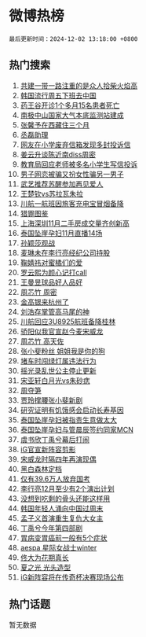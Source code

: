 # 微博热榜

`最后更新时间：2024-12-02 13:18:00 +0800`

## 热门搜索

1. [共建一带一路注重的是众人拾柴火焰高](https://m.weibo.cn/search?containerid=100103type%3D1%26t%3D10%26q%3D%23%E5%85%B1%E5%BB%BA%E4%B8%80%E5%B8%A6%E4%B8%80%E8%B7%AF%E6%B3%A8%E9%87%8D%E7%9A%84%E6%98%AF%E4%BC%97%E4%BA%BA%E6%8B%BE%E6%9F%B4%E7%81%AB%E7%84%B0%E9%AB%98%23&stream_entry_id=51&isnewpage=1&extparam=seat%3D1%26q%3D%2523%25E5%2585%25B1%25E5%25BB%25BA%25E4%25B8%2580%25E5%25B8%25A6%25E4%25B8%2580%25E8%25B7%25AF%25E6%25B3%25A8%25E9%2587%258D%25E7%259A%2584%25E6%2598%25AF%25E4%25BC%2597%25E4%25BA%25BA%25E6%258B%25BE%25E6%259F%25B4%25E7%2581%25AB%25E7%2584%25B0%25E9%25AB%2598%2523%26dgr%3D0%26filter_type%3Drealtimehot%26stream_entry_id%3D51%26pos%3D0%26c_type%3D51%26cate%3D10103%26display_time%3D1733116678%26pre_seqid%3D17331166787950252909292)
1. [韩国流行周五下班去中国](https://m.weibo.cn/search?containerid=100103type%3D1%26t%3D10%26q%3D%23%E9%9F%A9%E5%9B%BD%E6%B5%81%E8%A1%8C%E5%91%A8%E4%BA%94%E4%B8%8B%E7%8F%AD%E5%8E%BB%E4%B8%AD%E5%9B%BD%23&stream_entry_id=31&isnewpage=1&extparam=seat%3D1%26cate%3D5001%26lcate%3D5001%26stream_entry_id%3D31%26pos%3D0%26q%3D%2523%25E9%259F%25A9%25E5%259B%25BD%25E6%25B5%2581%25E8%25A1%258C%25E5%2591%25A8%25E4%25BA%2594%25E4%25B8%258B%25E7%258F%25AD%25E5%258E%25BB%25E4%25B8%25AD%25E5%259B%25BD%2523%26dgr%3D0%26filter_type%3Drealtimehot%26band_rank%3D1%26c_type%3D31%26flag%3D1%26realpos%3D1%26display_time%3D1733116678%26pre_seqid%3D17331166787950252909292)
1. [药王谷开诊1个多月15名患者死亡](https://m.weibo.cn/search?containerid=100103type%3D1%26t%3D10%26q%3D%23%E8%8D%AF%E7%8E%8B%E8%B0%B7%E5%BC%80%E8%AF%8A1%E4%B8%AA%E5%A4%9A%E6%9C%8815%E5%90%8D%E6%82%A3%E8%80%85%E6%AD%BB%E4%BA%A1%23&stream_entry_id=31&isnewpage=1&extparam=seat%3D1%26cate%3D5001%26lcate%3D5001%26stream_entry_id%3D31%26pos%3D1%26q%3D%2523%25E8%258D%25AF%25E7%258E%258B%25E8%25B0%25B7%25E5%25BC%2580%25E8%25AF%258A1%25E4%25B8%25AA%25E5%25A4%259A%25E6%259C%258815%25E5%2590%258D%25E6%2582%25A3%25E8%2580%2585%25E6%25AD%25BB%25E4%25BA%25A1%2523%26dgr%3D0%26filter_type%3Drealtimehot%26band_rank%3D2%26c_type%3D31%26flag%3D2%26realpos%3D2%26display_time%3D1733116678%26pre_seqid%3D17331166787950252909292)
1. [南极中山国家大气本底监测站建成](https://m.weibo.cn/search?containerid=100103type%3D1%26t%3D10%26q%3D%23%E5%8D%97%E6%9E%81%E4%B8%AD%E5%B1%B1%E5%9B%BD%E5%AE%B6%E5%A4%A7%E6%B0%94%E6%9C%AC%E5%BA%95%E7%9B%91%E6%B5%8B%E7%AB%99%E5%BB%BA%E6%88%90%23&stream_entry_id=31&isnewpage=1&extparam=seat%3D1%26cate%3D5001%26lcate%3D5001%26stream_entry_id%3D31%26pos%3D2%26q%3D%2523%25E5%258D%2597%25E6%259E%2581%25E4%25B8%25AD%25E5%25B1%25B1%25E5%259B%25BD%25E5%25AE%25B6%25E5%25A4%25A7%25E6%25B0%2594%25E6%259C%25AC%25E5%25BA%2595%25E7%259B%2591%25E6%25B5%258B%25E7%25AB%2599%25E5%25BB%25BA%25E6%2588%2590%2523%26dgr%3D0%26filter_type%3Drealtimehot%26band_rank%3D3%26c_type%3D31%26flag%3D0%26realpos%3D3%26display_time%3D1733116678%26pre_seqid%3D17331166787950252909292)
1. [张馨予在西藏住三个月](https://m.weibo.cn/search?containerid=100103type%3D1%26t%3D10%26q%3D%E5%BC%A0%E9%A6%A8%E4%BA%88%E5%9C%A8%E8%A5%BF%E8%97%8F%E4%BD%8F%E4%B8%89%E4%B8%AA%E6%9C%88&stream_entry_id=31&isnewpage=1&extparam=seat%3D1%26cate%3D5001%26lcate%3D5001%26stream_entry_id%3D31%26pos%3D3%26q%3D%25E5%25BC%25A0%25E9%25A6%25A8%25E4%25BA%2588%25E5%259C%25A8%25E8%25A5%25BF%25E8%2597%258F%25E4%25BD%258F%25E4%25B8%2589%25E4%25B8%25AA%25E6%259C%2588%26dgr%3D0%26filter_type%3Drealtimehot%26band_rank%3D4%26c_type%3D31%26flag%3D1%26realpos%3D4%26display_time%3D1733116678%26pre_seqid%3D17331166787950252909292)
1. [丞磊助理](https://m.weibo.cn/search?containerid=100103type%3D1%26t%3D10%26q%3D%23%E4%B8%9E%E7%A3%8A%E5%8A%A9%E7%90%86%23&stream_entry_id=31&isnewpage=1&extparam=seat%3D1%26cate%3D5001%26lcate%3D5001%26stream_entry_id%3D31%26pos%3D4%26q%3D%2523%25E4%25B8%259E%25E7%25A3%258A%25E5%258A%25A9%25E7%2590%2586%2523%26dgr%3D0%26filter_type%3Drealtimehot%26band_rank%3D5%26c_type%3D31%26flag%3D1%26realpos%3D5%26display_time%3D1733116678%26pre_seqid%3D17331166787950252909292)
1. [网友在小学废弃信箱发现多封投诉信](https://m.weibo.cn/search?containerid=100103type%3D1%26t%3D10%26q%3D%23%E7%BD%91%E5%8F%8B%E5%9C%A8%E5%B0%8F%E5%AD%A6%E5%BA%9F%E5%BC%83%E4%BF%A1%E7%AE%B1%E5%8F%91%E7%8E%B0%E5%A4%9A%E5%B0%81%E6%8A%95%E8%AF%89%E4%BF%A1%23&stream_entry_id=31&isnewpage=1&extparam=seat%3D1%26cate%3D5001%26lcate%3D5001%26stream_entry_id%3D31%26pos%3D5%26q%3D%2523%25E7%25BD%2591%25E5%258F%258B%25E5%259C%25A8%25E5%25B0%258F%25E5%25AD%25A6%25E5%25BA%259F%25E5%25BC%2583%25E4%25BF%25A1%25E7%25AE%25B1%25E5%258F%2591%25E7%258E%25B0%25E5%25A4%259A%25E5%25B0%2581%25E6%258A%2595%25E8%25AF%2589%25E4%25BF%25A1%2523%26dgr%3D0%26filter_type%3Drealtimehot%26band_rank%3D6%26c_type%3D31%26flag%3D1%26realpos%3D6%26display_time%3D1733116678%26pre_seqid%3D17331166787950252909292)
1. [姜云升谈陈近南diss周密](https://m.weibo.cn/search?containerid=100103type%3D1%26t%3D10%26q%3D%23%E5%A7%9C%E4%BA%91%E5%8D%87%E8%B0%88%E9%99%88%E8%BF%91%E5%8D%97diss%E5%91%A8%E5%AF%86%23&stream_entry_id=31&isnewpage=1&extparam=seat%3D1%26cate%3D5001%26lcate%3D5001%26stream_entry_id%3D31%26pos%3D6%26q%3D%2523%25E5%25A7%259C%25E4%25BA%2591%25E5%258D%2587%25E8%25B0%2588%25E9%2599%2588%25E8%25BF%2591%25E5%258D%2597diss%25E5%2591%25A8%25E5%25AF%2586%2523%26dgr%3D0%26filter_type%3Drealtimehot%26band_rank%3D7%26c_type%3D31%26flag%3D1%26realpos%3D7%26display_time%3D1733116678%26pre_seqid%3D17331166787950252909292)
1. [教育局回应老师被多名小学生写信投诉](https://m.weibo.cn/search?containerid=100103type%3D1%26t%3D10%26q%3D%23%E6%95%99%E8%82%B2%E5%B1%80%E5%9B%9E%E5%BA%94%E8%80%81%E5%B8%88%E8%A2%AB%E5%A4%9A%E5%90%8D%E5%B0%8F%E5%AD%A6%E7%94%9F%E5%86%99%E4%BF%A1%E6%8A%95%E8%AF%89%23&stream_entry_id=31&isnewpage=1&extparam=seat%3D1%26cate%3D5001%26lcate%3D5001%26stream_entry_id%3D31%26pos%3D7%26q%3D%2523%25E6%2595%2599%25E8%2582%25B2%25E5%25B1%2580%25E5%259B%259E%25E5%25BA%2594%25E8%2580%2581%25E5%25B8%2588%25E8%25A2%25AB%25E5%25A4%259A%25E5%2590%258D%25E5%25B0%258F%25E5%25AD%25A6%25E7%2594%259F%25E5%2586%2599%25E4%25BF%25A1%25E6%258A%2595%25E8%25AF%2589%2523%26dgr%3D0%26filter_type%3Drealtimehot%26band_rank%3D8%26c_type%3D31%26flag%3D1%26realpos%3D8%26display_time%3D1733116678%26pre_seqid%3D17331166787950252909292)
1. [男子网恋被骗又扮女性骗另一男子](https://m.weibo.cn/search?containerid=100103type%3D1%26t%3D10%26q%3D%23%E7%94%B7%E5%AD%90%E7%BD%91%E6%81%8B%E8%A2%AB%E9%AA%97%E5%8F%88%E6%89%AE%E5%A5%B3%E6%80%A7%E9%AA%97%E5%8F%A6%E4%B8%80%E7%94%B7%E5%AD%90%23&stream_entry_id=31&isnewpage=1&extparam=seat%3D1%26cate%3D5001%26lcate%3D5001%26stream_entry_id%3D31%26pos%3D8%26q%3D%2523%25E7%2594%25B7%25E5%25AD%2590%25E7%25BD%2591%25E6%2581%258B%25E8%25A2%25AB%25E9%25AA%2597%25E5%258F%2588%25E6%2589%25AE%25E5%25A5%25B3%25E6%2580%25A7%25E9%25AA%2597%25E5%258F%25A6%25E4%25B8%2580%25E7%2594%25B7%25E5%25AD%2590%2523%26dgr%3D0%26filter_type%3Drealtimehot%26band_rank%3D9%26c_type%3D31%26flag%3D1%26realpos%3D9%26display_time%3D1733116678%26pre_seqid%3D17331166787950252909292)
1. [武艺推荐苏醒参加再见爱人](https://m.weibo.cn/search?containerid=100103type%3D1%26t%3D10%26q%3D%23%E6%AD%A6%E8%89%BA%E6%8E%A8%E8%8D%90%E8%8B%8F%E9%86%92%E5%8F%82%E5%8A%A0%E5%86%8D%E8%A7%81%E7%88%B1%E4%BA%BA%23&stream_entry_id=31&isnewpage=1&extparam=seat%3D1%26cate%3D5001%26lcate%3D5001%26stream_entry_id%3D31%26pos%3D9%26q%3D%2523%25E6%25AD%25A6%25E8%2589%25BA%25E6%258E%25A8%25E8%258D%2590%25E8%258B%258F%25E9%2586%2592%25E5%258F%2582%25E5%258A%25A0%25E5%2586%258D%25E8%25A7%2581%25E7%2588%25B1%25E4%25BA%25BA%2523%26dgr%3D0%26filter_type%3Drealtimehot%26band_rank%3D10%26c_type%3D31%26flag%3D1%26realpos%3D10%26display_time%3D1733116678%26pre_seqid%3D17331166787950252909292)
1. [王楚钦vs苏拉瓦朱拉](https://m.weibo.cn/search?containerid=100103type%3D1%26t%3D10%26q%3D%E7%8E%8B%E6%A5%9A%E9%92%A6vs%E8%8B%8F%E6%8B%89%E7%93%A6%E6%9C%B1%E6%8B%89&stream_entry_id=31&isnewpage=1&extparam=seat%3D1%26cate%3D5001%26lcate%3D5001%26stream_entry_id%3D31%26pos%3D10%26q%3D%25E7%258E%258B%25E6%25A5%259A%25E9%2592%25A6vs%25E8%258B%258F%25E6%258B%2589%25E7%2593%25A6%25E6%259C%25B1%25E6%258B%2589%26dgr%3D0%26filter_type%3Drealtimehot%26band_rank%3D11%26c_type%3D31%26flag%3D1%26realpos%3D11%26display_time%3D1733116678%26pre_seqid%3D17331166787950252909292)
1. [川航一航班因旅客充电宝冒烟备降](https://m.weibo.cn/search?containerid=100103type%3D1%26t%3D10%26q%3D%23%E5%B7%9D%E8%88%AA%E4%B8%80%E8%88%AA%E7%8F%AD%E5%9B%A0%E6%97%85%E5%AE%A2%E5%85%85%E7%94%B5%E5%AE%9D%E5%86%92%E7%83%9F%E5%A4%87%E9%99%8D%23&stream_entry_id=31&isnewpage=1&extparam=seat%3D1%26cate%3D5001%26lcate%3D5001%26stream_entry_id%3D31%26pos%3D11%26q%3D%2523%25E5%25B7%259D%25E8%2588%25AA%25E4%25B8%2580%25E8%2588%25AA%25E7%258F%25AD%25E5%259B%25A0%25E6%2597%2585%25E5%25AE%25A2%25E5%2585%2585%25E7%2594%25B5%25E5%25AE%259D%25E5%2586%2592%25E7%2583%259F%25E5%25A4%2587%25E9%2599%258D%2523%26dgr%3D0%26filter_type%3Drealtimehot%26band_rank%3D12%26c_type%3D31%26flag%3D1%26realpos%3D12%26display_time%3D1733116678%26pre_seqid%3D17331166787950252909292)
1. [猎罪图鉴](https://m.weibo.cn/search?containerid=100103type%3D1%26t%3D10%26q%3D%E7%8C%8E%E7%BD%AA%E5%9B%BE%E9%89%B4&stream_entry_id=31&isnewpage=1&extparam=seat%3D1%26cate%3D5001%26lcate%3D5001%26stream_entry_id%3D31%26pos%3D12%26q%3D%25E7%258C%258E%25E7%25BD%25AA%25E5%259B%25BE%25E9%2589%25B4%26dgr%3D0%26filter_type%3Drealtimehot%26band_rank%3D13%26c_type%3D31%26flag%3D1%26realpos%3D13%26display_time%3D1733116678%26pre_seqid%3D17331166787950252909292)
1. [上海深圳11月二手房成交量齐创新高](https://m.weibo.cn/search?containerid=100103type%3D1%26t%3D10%26q%3D%23%E4%B8%8A%E6%B5%B7%E6%B7%B1%E5%9C%B311%E6%9C%88%E4%BA%8C%E6%89%8B%E6%88%BF%E6%88%90%E4%BA%A4%E9%87%8F%E9%BD%90%E5%88%9B%E6%96%B0%E9%AB%98%23&stream_entry_id=31&isnewpage=1&extparam=seat%3D1%26cate%3D5001%26lcate%3D5001%26stream_entry_id%3D31%26pos%3D13%26q%3D%2523%25E4%25B8%258A%25E6%25B5%25B7%25E6%25B7%25B1%25E5%259C%25B311%25E6%259C%2588%25E4%25BA%258C%25E6%2589%258B%25E6%2588%25BF%25E6%2588%2590%25E4%25BA%25A4%25E9%2587%258F%25E9%25BD%2590%25E5%2588%259B%25E6%2596%25B0%25E9%25AB%2598%2523%26dgr%3D0%26filter_type%3Drealtimehot%26band_rank%3D14%26c_type%3D31%26flag%3D1%26realpos%3D14%26display_time%3D1733116678%26pre_seqid%3D17331166787950252909292)
1. [泰国坠崖孕妇11月直播14场](https://m.weibo.cn/search?containerid=100103type%3D1%26t%3D10%26q%3D%23%E6%B3%B0%E5%9B%BD%E5%9D%A0%E5%B4%96%E5%AD%95%E5%A6%8711%E6%9C%88%E7%9B%B4%E6%92%AD14%E5%9C%BA%23&stream_entry_id=31&isnewpage=1&extparam=seat%3D1%26cate%3D5001%26lcate%3D5001%26stream_entry_id%3D31%26pos%3D14%26q%3D%2523%25E6%25B3%25B0%25E5%259B%25BD%25E5%259D%25A0%25E5%25B4%2596%25E5%25AD%2595%25E5%25A6%258711%25E6%259C%2588%25E7%259B%25B4%25E6%2592%25AD14%25E5%259C%25BA%2523%26dgr%3D0%26filter_type%3Drealtimehot%26band_rank%3D15%26c_type%3D31%26flag%3D0%26realpos%3D15%26display_time%3D1733116678%26pre_seqid%3D17331166787950252909292)
1. [孙颖莎观战](https://m.weibo.cn/search?containerid=100103type%3D1%26t%3D10%26q%3D%23%E5%AD%99%E9%A2%96%E8%8E%8E%E8%A7%82%E6%88%98%23&stream_entry_id=31&isnewpage=1&extparam=seat%3D1%26cate%3D5001%26lcate%3D5001%26stream_entry_id%3D31%26pos%3D15%26q%3D%2523%25E5%25AD%2599%25E9%25A2%2596%25E8%258E%258E%25E8%25A7%2582%25E6%2588%2598%2523%26dgr%3D0%26filter_type%3Drealtimehot%26band_rank%3D16%26c_type%3D31%26flag%3D1%26realpos%3D16%26display_time%3D1733116678%26pre_seqid%3D17331166787950252909292)
1. [麦琳未在李行亮经纪公司持股](https://m.weibo.cn/search?containerid=100103type%3D1%26t%3D10%26q%3D%23%E9%BA%A6%E7%90%B3%E6%9C%AA%E5%9C%A8%E6%9D%8E%E8%A1%8C%E4%BA%AE%E7%BB%8F%E7%BA%AA%E5%85%AC%E5%8F%B8%E6%8C%81%E8%82%A1%23&stream_entry_id=31&isnewpage=1&extparam=seat%3D1%26cate%3D5001%26lcate%3D5001%26stream_entry_id%3D31%26pos%3D16%26q%3D%2523%25E9%25BA%25A6%25E7%2590%25B3%25E6%259C%25AA%25E5%259C%25A8%25E6%259D%258E%25E8%25A1%258C%25E4%25BA%25AE%25E7%25BB%258F%25E7%25BA%25AA%25E5%2585%25AC%25E5%258F%25B8%25E6%258C%2581%25E8%2582%25A1%2523%26dgr%3D0%26filter_type%3Drealtimehot%26band_rank%3D17%26c_type%3D31%26flag%3D1%26realpos%3D17%26display_time%3D1733116678%26pre_seqid%3D17331166787950252909292)
1. [鞠婧祎对蜜橘们的爱](https://m.weibo.cn/search?containerid=100103type%3D1%26t%3D10%26q%3D%23%E9%9E%A0%E5%A9%A7%E7%A5%8E%E5%AF%B9%E8%9C%9C%E6%A9%98%E4%BB%AC%E7%9A%84%E7%88%B1%23&stream_entry_id=31&isnewpage=1&extparam=seat%3D1%26cate%3D5001%26lcate%3D5001%26stream_entry_id%3D31%26pos%3D17%26q%3D%2523%25E9%259E%25A0%25E5%25A9%25A7%25E7%25A5%258E%25E5%25AF%25B9%25E8%259C%259C%25E6%25A9%2598%25E4%25BB%25AC%25E7%259A%2584%25E7%2588%25B1%2523%26dgr%3D0%26filter_type%3Drealtimehot%26band_rank%3D18%26c_type%3D31%26flag%3D1%26realpos%3D18%26display_time%3D1733116678%26pre_seqid%3D17331166787950252909292)
1. [罗云熙为颜心记打call](https://m.weibo.cn/search?containerid=100103type%3D1%26t%3D10%26q%3D%23%E7%BD%97%E4%BA%91%E7%86%99%E4%B8%BA%E9%A2%9C%E5%BF%83%E8%AE%B0%E6%89%93call%23&stream_entry_id=31&isnewpage=1&extparam=seat%3D1%26cate%3D5001%26lcate%3D5001%26stream_entry_id%3D31%26pos%3D18%26q%3D%2523%25E7%25BD%2597%25E4%25BA%2591%25E7%2586%2599%25E4%25B8%25BA%25E9%25A2%259C%25E5%25BF%2583%25E8%25AE%25B0%25E6%2589%2593call%2523%26dgr%3D0%26filter_type%3Drealtimehot%26band_rank%3D19%26c_type%3D31%26flag%3D1%26realpos%3D19%26display_time%3D1733116678%26pre_seqid%3D17331166787950252909292)
1. [王曼昱球品好人品好](https://m.weibo.cn/search?containerid=100103type%3D1%26t%3D10%26q%3D%23%E7%8E%8B%E6%9B%BC%E6%98%B1%E7%90%83%E5%93%81%E5%A5%BD%E4%BA%BA%E5%93%81%E5%A5%BD%23&stream_entry_id=31&isnewpage=1&extparam=seat%3D1%26cate%3D5001%26lcate%3D5001%26stream_entry_id%3D31%26pos%3D19%26q%3D%2523%25E7%258E%258B%25E6%259B%25BC%25E6%2598%25B1%25E7%2590%2583%25E5%2593%2581%25E5%25A5%25BD%25E4%25BA%25BA%25E5%2593%2581%25E5%25A5%25BD%2523%26dgr%3D0%26filter_type%3Drealtimehot%26band_rank%3D20%26c_type%3D31%26flag%3D1%26realpos%3D20%26display_time%3D1733116678%26pre_seqid%3D17331166787950252909292)
1. [周芯竹 周密](https://m.weibo.cn/search?containerid=100103type%3D1%26t%3D10%26q%3D%E5%91%A8%E8%8A%AF%E7%AB%B9+%E5%91%A8%E5%AF%86&stream_entry_id=31&isnewpage=1&extparam=seat%3D1%26cate%3D5001%26lcate%3D5001%26stream_entry_id%3D31%26pos%3D20%26q%3D%25E5%2591%25A8%25E8%258A%25AF%25E7%25AB%25B9%2520%25E5%2591%25A8%25E5%25AF%2586%26dgr%3D0%26filter_type%3Drealtimehot%26band_rank%3D21%26c_type%3D31%26flag%3D2%26realpos%3D21%26display_time%3D1733116678%26pre_seqid%3D17331166787950252909292)
1. [金高银来杭州了](https://m.weibo.cn/search?containerid=100103type%3D1%26t%3D10%26q%3D%23%E9%87%91%E9%AB%98%E9%93%B6%E6%9D%A5%E6%9D%AD%E5%B7%9E%E4%BA%86%23&stream_entry_id=31&isnewpage=1&extparam=seat%3D1%26cate%3D5001%26lcate%3D5001%26stream_entry_id%3D31%26pos%3D21%26q%3D%2523%25E9%2587%2591%25E9%25AB%2598%25E9%2593%25B6%25E6%259D%25A5%25E6%259D%25AD%25E5%25B7%259E%25E4%25BA%2586%2523%26dgr%3D0%26filter_type%3Drealtimehot%26band_rank%3D22%26c_type%3D31%26flag%3D1%26realpos%3D22%26display_time%3D1733116678%26pre_seqid%3D17331166787950252909292)
1. [刘浩存掌管高马尾的神](https://m.weibo.cn/search?containerid=100103type%3D1%26t%3D10%26q%3D%E5%88%98%E6%B5%A9%E5%AD%98%E6%8E%8C%E7%AE%A1%E9%AB%98%E9%A9%AC%E5%B0%BE%E7%9A%84%E7%A5%9E&stream_entry_id=31&isnewpage=1&extparam=seat%3D1%26cate%3D5001%26lcate%3D5001%26stream_entry_id%3D31%26pos%3D22%26q%3D%25E5%2588%2598%25E6%25B5%25A9%25E5%25AD%2598%25E6%258E%258C%25E7%25AE%25A1%25E9%25AB%2598%25E9%25A9%25AC%25E5%25B0%25BE%25E7%259A%2584%25E7%25A5%259E%26dgr%3D0%26filter_type%3Drealtimehot%26band_rank%3D23%26c_type%3D31%26flag%3D0%26realpos%3D23%26display_time%3D1733116678%26pre_seqid%3D17331166787950252909292)
1. [川航回应3U8925航班备降桂林](https://m.weibo.cn/search?containerid=100103type%3D1%26t%3D10%26q%3D%23%E5%B7%9D%E8%88%AA%E5%9B%9E%E5%BA%943U8925%E8%88%AA%E7%8F%AD%E5%A4%87%E9%99%8D%E6%A1%82%E6%9E%97%23&stream_entry_id=31&isnewpage=1&extparam=seat%3D1%26cate%3D5001%26lcate%3D5001%26stream_entry_id%3D31%26pos%3D23%26q%3D%2523%25E5%25B7%259D%25E8%2588%25AA%25E5%259B%259E%25E5%25BA%25943U8925%25E8%2588%25AA%25E7%258F%25AD%25E5%25A4%2587%25E9%2599%258D%25E6%25A1%2582%25E6%259E%2597%2523%26dgr%3D0%26filter_type%3Drealtimehot%26band_rank%3D24%26c_type%3D31%26flag%3D0%26realpos%3D24%26display_time%3D1733116678%26pre_seqid%3D17331166787950252909292)
1. [骄阳似我官宣赵今麦宋威龙](https://m.weibo.cn/search?containerid=100103type%3D1%26t%3D10%26q%3D%23%E9%AA%84%E9%98%B3%E4%BC%BC%E6%88%91%E5%AE%98%E5%AE%A3%E8%B5%B5%E4%BB%8A%E9%BA%A6%E5%AE%8B%E5%A8%81%E9%BE%99%23&stream_entry_id=31&isnewpage=1&extparam=seat%3D1%26cate%3D5001%26lcate%3D5001%26stream_entry_id%3D31%26pos%3D24%26q%3D%2523%25E9%25AA%2584%25E9%2598%25B3%25E4%25BC%25BC%25E6%2588%2591%25E5%25AE%2598%25E5%25AE%25A3%25E8%25B5%25B5%25E4%25BB%258A%25E9%25BA%25A6%25E5%25AE%258B%25E5%25A8%2581%25E9%25BE%2599%2523%26dgr%3D0%26filter_type%3Drealtimehot%26band_rank%3D25%26c_type%3D31%26flag%3D0%26realpos%3D25%26display_time%3D1733116678%26pre_seqid%3D17331166787950252909292)
1. [周芯竹 高天佐](https://m.weibo.cn/search?containerid=100103type%3D1%26t%3D10%26q%3D%E5%91%A8%E8%8A%AF%E7%AB%B9+%E9%AB%98%E5%A4%A9%E4%BD%90&stream_entry_id=31&isnewpage=1&extparam=seat%3D1%26cate%3D5001%26lcate%3D5001%26stream_entry_id%3D31%26pos%3D25%26q%3D%25E5%2591%25A8%25E8%258A%25AF%25E7%25AB%25B9%2520%25E9%25AB%2598%25E5%25A4%25A9%25E4%25BD%2590%26dgr%3D0%26filter_type%3Drealtimehot%26band_rank%3D26%26c_type%3D31%26flag%3D0%26realpos%3D26%26display_time%3D1733116678%26pre_seqid%3D17331166787950252909292)
1. [张小斐粉丝 姐姐我是你的狗](https://m.weibo.cn/search?containerid=100103type%3D1%26t%3D10%26q%3D%E5%BC%A0%E5%B0%8F%E6%96%90%E7%B2%89%E4%B8%9D+%E5%A7%90%E5%A7%90%E6%88%91%E6%98%AF%E4%BD%A0%E7%9A%84%E7%8B%97&stream_entry_id=31&isnewpage=1&extparam=seat%3D1%26cate%3D5001%26lcate%3D5001%26stream_entry_id%3D31%26pos%3D26%26q%3D%25E5%25BC%25A0%25E5%25B0%258F%25E6%2596%2590%25E7%25B2%2589%25E4%25B8%259D%2520%25E5%25A7%2590%25E5%25A7%2590%25E6%2588%2591%25E6%2598%25AF%25E4%25BD%25A0%25E7%259A%2584%25E7%258B%2597%26dgr%3D0%26filter_type%3Drealtimehot%26band_rank%3D27%26c_type%3D31%26flag%3D1%26realpos%3D27%26display_time%3D1733116678%26pre_seqid%3D17331166787950252909292)
1. [堵车时闯绿灯属违法行为](https://m.weibo.cn/search?containerid=100103type%3D1%26t%3D10%26q%3D%23%E5%A0%B5%E8%BD%A6%E6%97%B6%E9%97%AF%E7%BB%BF%E7%81%AF%E5%B1%9E%E8%BF%9D%E6%B3%95%E8%A1%8C%E4%B8%BA%23&stream_entry_id=31&isnewpage=1&extparam=seat%3D1%26cate%3D5001%26lcate%3D5001%26stream_entry_id%3D31%26pos%3D27%26q%3D%2523%25E5%25A0%25B5%25E8%25BD%25A6%25E6%2597%25B6%25E9%2597%25AF%25E7%25BB%25BF%25E7%2581%25AF%25E5%25B1%259E%25E8%25BF%259D%25E6%25B3%2595%25E8%25A1%258C%25E4%25B8%25BA%2523%26dgr%3D0%26filter_type%3Drealtimehot%26band_rank%3D28%26c_type%3D31%26flag%3D0%26realpos%3D28%26display_time%3D1733116678%26pre_seqid%3D17331166787950252909292)
1. [摇光录乱世公主停止更新](https://m.weibo.cn/search?containerid=100103type%3D1%26t%3D10%26q%3D%23%E6%91%87%E5%85%89%E5%BD%95%E4%B9%B1%E4%B8%96%E5%85%AC%E4%B8%BB%E5%81%9C%E6%AD%A2%E6%9B%B4%E6%96%B0%23&stream_entry_id=31&isnewpage=1&extparam=seat%3D1%26cate%3D5001%26lcate%3D5001%26stream_entry_id%3D31%26pos%3D28%26q%3D%2523%25E6%2591%2587%25E5%2585%2589%25E5%25BD%2595%25E4%25B9%25B1%25E4%25B8%2596%25E5%2585%25AC%25E4%25B8%25BB%25E5%2581%259C%25E6%25AD%25A2%25E6%259B%25B4%25E6%2596%25B0%2523%26dgr%3D0%26filter_type%3Drealtimehot%26band_rank%3D29%26c_type%3D31%26flag%3D1%26realpos%3D29%26display_time%3D1733116678%26pre_seqid%3D17331166787950252909292)
1. [宋亚轩白月光vs朱砂痣](https://m.weibo.cn/search?containerid=100103type%3D1%26t%3D10%26q%3D%23%E5%AE%8B%E4%BA%9A%E8%BD%A9%E7%99%BD%E6%9C%88%E5%85%89vs%E6%9C%B1%E7%A0%82%E7%97%A3%23&stream_entry_id=31&isnewpage=1&extparam=seat%3D1%26cate%3D5001%26lcate%3D5001%26stream_entry_id%3D31%26pos%3D29%26q%3D%2523%25E5%25AE%258B%25E4%25BA%259A%25E8%25BD%25A9%25E7%2599%25BD%25E6%259C%2588%25E5%2585%2589vs%25E6%259C%25B1%25E7%25A0%2582%25E7%2597%25A3%2523%26dgr%3D0%26filter_type%3Drealtimehot%26band_rank%3D30%26c_type%3D31%26flag%3D1%26realpos%3D30%26display_time%3D1733116678%26pre_seqid%3D17331166787950252909292)
1. [周夺笋](https://m.weibo.cn/search?containerid=100103type%3D1%26t%3D10%26q%3D%E5%91%A8%E5%A4%BA%E7%AC%8B&stream_entry_id=31&isnewpage=1&extparam=seat%3D1%26cate%3D5001%26lcate%3D5001%26stream_entry_id%3D31%26pos%3D30%26q%3D%25E5%2591%25A8%25E5%25A4%25BA%25E7%25AC%258B%26dgr%3D0%26filter_type%3Drealtimehot%26band_rank%3D31%26c_type%3D31%26flag%3D1%26realpos%3D31%26display_time%3D1733116678%26pre_seqid%3D17331166787950252909292)
1. [贾玲撑腰张小斐新剧](https://m.weibo.cn/search?containerid=100103type%3D1%26t%3D10%26q%3D%E8%B4%BE%E7%8E%B2%E6%92%91%E8%85%B0%E5%BC%A0%E5%B0%8F%E6%96%90%E6%96%B0%E5%89%A7&stream_entry_id=31&isnewpage=1&extparam=seat%3D1%26cate%3D5001%26lcate%3D5001%26stream_entry_id%3D31%26pos%3D31%26q%3D%25E8%25B4%25BE%25E7%258E%25B2%25E6%2592%2591%25E8%2585%25B0%25E5%25BC%25A0%25E5%25B0%258F%25E6%2596%2590%25E6%2596%25B0%25E5%2589%25A7%26dgr%3D0%26filter_type%3Drealtimehot%26band_rank%3D32%26c_type%3D31%26flag%3D1%26realpos%3D32%26display_time%3D1733116678%26pre_seqid%3D17331166787950252909292)
1. [研究证明有饥饿感会启动长寿基因](https://m.weibo.cn/search?containerid=100103type%3D1%26t%3D10%26q%3D%23%E7%A0%94%E7%A9%B6%E8%AF%81%E6%98%8E%E6%9C%89%E9%A5%A5%E9%A5%BF%E6%84%9F%E4%BC%9A%E5%90%AF%E5%8A%A8%E9%95%BF%E5%AF%BF%E5%9F%BA%E5%9B%A0%23&stream_entry_id=31&isnewpage=1&extparam=seat%3D1%26cate%3D5001%26lcate%3D5001%26stream_entry_id%3D31%26pos%3D32%26q%3D%2523%25E7%25A0%2594%25E7%25A9%25B6%25E8%25AF%2581%25E6%2598%258E%25E6%259C%2589%25E9%25A5%25A5%25E9%25A5%25BF%25E6%2584%259F%25E4%25BC%259A%25E5%2590%25AF%25E5%258A%25A8%25E9%2595%25BF%25E5%25AF%25BF%25E5%259F%25BA%25E5%259B%25A0%2523%26dgr%3D0%26filter_type%3Drealtimehot%26band_rank%3D33%26c_type%3D31%26flag%3D1%26realpos%3D33%26display_time%3D1733116678%26pre_seqid%3D17331166787950252909292)
1. [泰国坠崖孕妇被指责生意做太大](https://m.weibo.cn/search?containerid=100103type%3D1%26t%3D10%26q%3D%23%E6%B3%B0%E5%9B%BD%E5%9D%A0%E5%B4%96%E5%AD%95%E5%A6%87%E8%A2%AB%E6%8C%87%E8%B4%A3%E7%94%9F%E6%84%8F%E5%81%9A%E5%A4%AA%E5%A4%A7%23&stream_entry_id=31&isnewpage=1&extparam=seat%3D1%26cate%3D5001%26lcate%3D5001%26stream_entry_id%3D31%26pos%3D33%26q%3D%2523%25E6%25B3%25B0%25E5%259B%25BD%25E5%259D%25A0%25E5%25B4%2596%25E5%25AD%2595%25E5%25A6%2587%25E8%25A2%25AB%25E6%258C%2587%25E8%25B4%25A3%25E7%2594%259F%25E6%2584%258F%25E5%2581%259A%25E5%25A4%25AA%25E5%25A4%25A7%2523%26dgr%3D0%26filter_type%3Drealtimehot%26band_rank%3D34%26c_type%3D31%26flag%3D0%26realpos%3D34%26display_time%3D1733116678%26pre_seqid%3D17331166787950252909292)
1. [泰国坠崖孕妇与管晨辰签约同家MCN](https://m.weibo.cn/search?containerid=100103type%3D1%26t%3D10%26q%3D%23%E6%B3%B0%E5%9B%BD%E5%9D%A0%E5%B4%96%E5%AD%95%E5%A6%87%E4%B8%8E%E7%AE%A1%E6%99%A8%E8%BE%B0%E7%AD%BE%E7%BA%A6%E5%90%8C%E5%AE%B6MCN%23&stream_entry_id=31&isnewpage=1&extparam=seat%3D1%26cate%3D5001%26lcate%3D5001%26stream_entry_id%3D31%26pos%3D34%26q%3D%2523%25E6%25B3%25B0%25E5%259B%25BD%25E5%259D%25A0%25E5%25B4%2596%25E5%25AD%2595%25E5%25A6%2587%25E4%25B8%258E%25E7%25AE%25A1%25E6%2599%25A8%25E8%25BE%25B0%25E7%25AD%25BE%25E7%25BA%25A6%25E5%2590%258C%25E5%25AE%25B6MCN%2523%26dgr%3D0%26filter_type%3Drealtimehot%26band_rank%3D35%26c_type%3D31%26flag%3D1%26realpos%3D35%26display_time%3D1733116678%26pre_seqid%3D17331166787950252909292)
1. [虞书欣丁禹兮幕后打闹](https://m.weibo.cn/search?containerid=100103type%3D1%26t%3D10%26q%3D%23%E8%99%9E%E4%B9%A6%E6%AC%A3%E4%B8%81%E7%A6%B9%E5%85%AE%E5%B9%95%E5%90%8E%E6%89%93%E9%97%B9%23&stream_entry_id=31&isnewpage=1&extparam=seat%3D1%26cate%3D5001%26lcate%3D5001%26stream_entry_id%3D31%26pos%3D35%26q%3D%2523%25E8%2599%259E%25E4%25B9%25A6%25E6%25AC%25A3%25E4%25B8%2581%25E7%25A6%25B9%25E5%2585%25AE%25E5%25B9%2595%25E5%2590%258E%25E6%2589%2593%25E9%2597%25B9%2523%26dgr%3D0%26filter_type%3Drealtimehot%26band_rank%3D36%26c_type%3D31%26flag%3D1%26realpos%3D36%26display_time%3D1733116678%26pre_seqid%3D17331166787950252909292)
1. [iG官宣新阵容剪影](https://m.weibo.cn/search?containerid=100103type%3D1%26t%3D10%26q%3D%23iG%E5%AE%98%E5%AE%A3%E6%96%B0%E9%98%B5%E5%AE%B9%E5%89%AA%E5%BD%B1%23&stream_entry_id=31&isnewpage=1&extparam=seat%3D1%26cate%3D5001%26lcate%3D5001%26stream_entry_id%3D31%26pos%3D36%26q%3D%2523iG%25E5%25AE%2598%25E5%25AE%25A3%25E6%2596%25B0%25E9%2598%25B5%25E5%25AE%25B9%25E5%2589%25AA%25E5%25BD%25B1%2523%26dgr%3D0%26filter_type%3Drealtimehot%26band_rank%3D37%26c_type%3D31%26flag%3D1%26realpos%3D37%26display_time%3D1733116678%26pre_seqid%3D17331166787950252909292)
1. [宋威龙时隔四年再演现偶](https://m.weibo.cn/search?containerid=100103type%3D1%26t%3D10%26q%3D%E5%AE%8B%E5%A8%81%E9%BE%99%E6%97%B6%E9%9A%94%E5%9B%9B%E5%B9%B4%E5%86%8D%E6%BC%94%E7%8E%B0%E5%81%B6&stream_entry_id=31&isnewpage=1&extparam=seat%3D1%26cate%3D5001%26lcate%3D5001%26stream_entry_id%3D31%26pos%3D37%26q%3D%25E5%25AE%258B%25E5%25A8%2581%25E9%25BE%2599%25E6%2597%25B6%25E9%259A%2594%25E5%259B%259B%25E5%25B9%25B4%25E5%2586%258D%25E6%25BC%2594%25E7%258E%25B0%25E5%2581%25B6%26dgr%3D0%26filter_type%3Drealtimehot%26band_rank%3D38%26c_type%3D31%26flag%3D1%26realpos%3D38%26display_time%3D1733116678%26pre_seqid%3D17331166787950252909292)
1. [黑白森林定档](https://m.weibo.cn/search?containerid=100103type%3D1%26t%3D10%26q%3D%E9%BB%91%E7%99%BD%E6%A3%AE%E6%9E%97%E5%AE%9A%E6%A1%A3&stream_entry_id=31&isnewpage=1&extparam=seat%3D1%26cate%3D5001%26lcate%3D5001%26stream_entry_id%3D31%26pos%3D38%26q%3D%25E9%25BB%2591%25E7%2599%25BD%25E6%25A3%25AE%25E6%259E%2597%25E5%25AE%259A%25E6%25A1%25A3%26dgr%3D0%26filter_type%3Drealtimehot%26band_rank%3D39%26c_type%3D31%26flag%3D0%26realpos%3D39%26display_time%3D1733116678%26pre_seqid%3D17331166787950252909292)
1. [仅有39.6万人放弃国考](https://m.weibo.cn/search?containerid=100103type%3D1%26t%3D10%26q%3D%23%E4%BB%85%E6%9C%8939.6%E4%B8%87%E4%BA%BA%E6%94%BE%E5%BC%83%E5%9B%BD%E8%80%83%23&stream_entry_id=31&isnewpage=1&extparam=seat%3D1%26cate%3D5001%26lcate%3D5001%26stream_entry_id%3D31%26pos%3D39%26q%3D%2523%25E4%25BB%2585%25E6%259C%258939.6%25E4%25B8%2587%25E4%25BA%25BA%25E6%2594%25BE%25E5%25BC%2583%25E5%259B%25BD%25E8%2580%2583%2523%26dgr%3D0%26filter_type%3Drealtimehot%26band_rank%3D40%26c_type%3D31%26flag%3D1%26realpos%3D40%26display_time%3D1733116678%26pre_seqid%3D17331166787950252909292)
1. [李行亮12月至少有2个演出计划](https://m.weibo.cn/search?containerid=100103type%3D1%26t%3D10%26q%3D%23%E6%9D%8E%E8%A1%8C%E4%BA%AE12%E6%9C%88%E8%87%B3%E5%B0%91%E6%9C%892%E4%B8%AA%E6%BC%94%E5%87%BA%E8%AE%A1%E5%88%92%23&stream_entry_id=31&isnewpage=1&extparam=seat%3D1%26cate%3D5001%26lcate%3D5001%26stream_entry_id%3D31%26pos%3D40%26q%3D%2523%25E6%259D%258E%25E8%25A1%258C%25E4%25BA%25AE12%25E6%259C%2588%25E8%2587%25B3%25E5%25B0%2591%25E6%259C%25892%25E4%25B8%25AA%25E6%25BC%2594%25E5%2587%25BA%25E8%25AE%25A1%25E5%2588%2592%2523%26dgr%3D0%26filter_type%3Drealtimehot%26band_rank%3D41%26c_type%3D31%26flag%3D0%26realpos%3D41%26display_time%3D1733116678%26pre_seqid%3D17331166787950252909292)
1. [没想到吃剩的骨头还能这样用](https://m.weibo.cn/search?containerid=100103type%3D1%26t%3D10%26q%3D%23%E6%B2%A1%E6%83%B3%E5%88%B0%E5%90%83%E5%89%A9%E7%9A%84%E9%AA%A8%E5%A4%B4%E8%BF%98%E8%83%BD%E8%BF%99%E6%A0%B7%E7%94%A8%23&stream_entry_id=31&isnewpage=1&extparam=seat%3D1%26cate%3D5001%26lcate%3D5001%26stream_entry_id%3D31%26pos%3D41%26q%3D%2523%25E6%25B2%25A1%25E6%2583%25B3%25E5%2588%25B0%25E5%2590%2583%25E5%2589%25A9%25E7%259A%2584%25E9%25AA%25A8%25E5%25A4%25B4%25E8%25BF%2598%25E8%2583%25BD%25E8%25BF%2599%25E6%25A0%25B7%25E7%2594%25A8%2523%26dgr%3D0%26filter_type%3Drealtimehot%26band_rank%3D42%26c_type%3D31%26flag%3D0%26realpos%3D42%26display_time%3D1733116678%26pre_seqid%3D17331166787950252909292)
1. [韩国年轻人涌向中国过周末](https://m.weibo.cn/search?containerid=100103type%3D1%26t%3D10%26q%3D%23%E9%9F%A9%E5%9B%BD%E5%B9%B4%E8%BD%BB%E4%BA%BA%E6%B6%8C%E5%90%91%E4%B8%AD%E5%9B%BD%E8%BF%87%E5%91%A8%E6%9C%AB%23&stream_entry_id=31&isnewpage=1&extparam=seat%3D1%26cate%3D5001%26lcate%3D5001%26stream_entry_id%3D31%26pos%3D42%26q%3D%2523%25E9%259F%25A9%25E5%259B%25BD%25E5%25B9%25B4%25E8%25BD%25BB%25E4%25BA%25BA%25E6%25B6%258C%25E5%2590%2591%25E4%25B8%25AD%25E5%259B%25BD%25E8%25BF%2587%25E5%2591%25A8%25E6%259C%25AB%2523%26dgr%3D0%26filter_type%3Drealtimehot%26band_rank%3D43%26c_type%3D31%26flag%3D1%26realpos%3D43%26display_time%3D1733116678%26pre_seqid%3D17331166787950252909292)
1. [孟子义首演重生复仇大女主](https://m.weibo.cn/search?containerid=100103type%3D1%26t%3D10%26q%3D%E5%AD%9F%E5%AD%90%E4%B9%89%E9%A6%96%E6%BC%94%E9%87%8D%E7%94%9F%E5%A4%8D%E4%BB%87%E5%A4%A7%E5%A5%B3%E4%B8%BB&stream_entry_id=31&isnewpage=1&extparam=seat%3D1%26cate%3D5001%26lcate%3D5001%26stream_entry_id%3D31%26pos%3D43%26q%3D%25E5%25AD%259F%25E5%25AD%2590%25E4%25B9%2589%25E9%25A6%2596%25E6%25BC%2594%25E9%2587%258D%25E7%2594%259F%25E5%25A4%258D%25E4%25BB%2587%25E5%25A4%25A7%25E5%25A5%25B3%25E4%25B8%25BB%26dgr%3D0%26filter_type%3Drealtimehot%26band_rank%3D44%26c_type%3D31%26flag%3D1%26realpos%3D44%26display_time%3D1733116678%26pre_seqid%3D17331166787950252909292)
1. [丁禹兮今年第四部剧](https://m.weibo.cn/search?containerid=100103type%3D1%26t%3D10%26q%3D%23%E4%B8%81%E7%A6%B9%E5%85%AE%E4%BB%8A%E5%B9%B4%E7%AC%AC%E5%9B%9B%E9%83%A8%E5%89%A7%23&stream_entry_id=31&isnewpage=1&extparam=seat%3D1%26cate%3D5001%26lcate%3D5001%26stream_entry_id%3D31%26pos%3D44%26q%3D%2523%25E4%25B8%2581%25E7%25A6%25B9%25E5%2585%25AE%25E4%25BB%258A%25E5%25B9%25B4%25E7%25AC%25AC%25E5%259B%259B%25E9%2583%25A8%25E5%2589%25A7%2523%26dgr%3D0%26filter_type%3Drealtimehot%26band_rank%3D45%26c_type%3D31%26flag%3D1%26realpos%3D45%26display_time%3D1733116678%26pre_seqid%3D17331166787950252909292)
1. [胃病变胃癌前一般有5个症状](https://m.weibo.cn/search?containerid=100103type%3D1%26t%3D10%26q%3D%23%E8%83%83%E7%97%85%E5%8F%98%E8%83%83%E7%99%8C%E5%89%8D%E4%B8%80%E8%88%AC%E6%9C%895%E4%B8%AA%E7%97%87%E7%8A%B6%23&stream_entry_id=31&isnewpage=1&extparam=seat%3D1%26cate%3D5001%26lcate%3D5001%26stream_entry_id%3D31%26pos%3D45%26q%3D%2523%25E8%2583%2583%25E7%2597%2585%25E5%258F%2598%25E8%2583%2583%25E7%2599%258C%25E5%2589%258D%25E4%25B8%2580%25E8%2588%25AC%25E6%259C%25895%25E4%25B8%25AA%25E7%2597%2587%25E7%258A%25B6%2523%26dgr%3D0%26filter_type%3Drealtimehot%26band_rank%3D46%26c_type%3D31%26flag%3D0%26realpos%3D46%26display_time%3D1733116678%26pre_seqid%3D17331166787950252909292)
1. [aespa 星际女战士winter](https://m.weibo.cn/search?containerid=100103type%3D1%26t%3D10%26q%3Daespa+%E6%98%9F%E9%99%85%E5%A5%B3%E6%88%98%E5%A3%ABwinter&stream_entry_id=31&isnewpage=1&extparam=seat%3D1%26cate%3D5001%26lcate%3D5001%26stream_entry_id%3D31%26pos%3D46%26q%3Daespa%2520%25E6%2598%259F%25E9%2599%2585%25E5%25A5%25B3%25E6%2588%2598%25E5%25A3%25ABwinter%26dgr%3D0%26filter_type%3Drealtimehot%26band_rank%3D47%26c_type%3D31%26flag%3D1%26realpos%3D47%26display_time%3D1733116678%26pre_seqid%3D17331166787950252909292)
1. [佟大为花期真长](https://m.weibo.cn/search?containerid=100103type%3D1%26t%3D10%26q%3D%E4%BD%9F%E5%A4%A7%E4%B8%BA%E8%8A%B1%E6%9C%9F%E7%9C%9F%E9%95%BF&stream_entry_id=31&isnewpage=1&extparam=seat%3D1%26cate%3D5001%26lcate%3D5001%26stream_entry_id%3D31%26pos%3D47%26q%3D%25E4%25BD%259F%25E5%25A4%25A7%25E4%25B8%25BA%25E8%258A%25B1%25E6%259C%259F%25E7%259C%259F%25E9%2595%25BF%26dgr%3D0%26filter_type%3Drealtimehot%26band_rank%3D48%26c_type%3D31%26flag%3D1%26realpos%3D48%26display_time%3D1733116678%26pre_seqid%3D17331166787950252909292)
1. [夏之光 光头造型](https://m.weibo.cn/search?containerid=100103type%3D1%26t%3D10%26q%3D%E5%A4%8F%E4%B9%8B%E5%85%89+%E5%85%89%E5%A4%B4%E9%80%A0%E5%9E%8B&stream_entry_id=31&isnewpage=1&extparam=seat%3D1%26cate%3D5001%26lcate%3D5001%26stream_entry_id%3D31%26pos%3D48%26q%3D%25E5%25A4%258F%25E4%25B9%258B%25E5%2585%2589%2520%25E5%2585%2589%25E5%25A4%25B4%25E9%2580%25A0%25E5%259E%258B%26dgr%3D0%26filter_type%3Drealtimehot%26band_rank%3D49%26c_type%3D31%26flag%3D1%26realpos%3D49%26display_time%3D1733116678%26pre_seqid%3D17331166787950252909292)
1. [iG新阵容将在传奇杯决赛现场公布](https://m.weibo.cn/search?containerid=100103type%3D1%26t%3D10%26q%3D%23iG%E6%96%B0%E9%98%B5%E5%AE%B9%E5%B0%86%E5%9C%A8%E4%BC%A0%E5%A5%87%E6%9D%AF%E5%86%B3%E8%B5%9B%E7%8E%B0%E5%9C%BA%E5%85%AC%E5%B8%83%23&stream_entry_id=31&isnewpage=1&extparam=seat%3D1%26cate%3D5001%26lcate%3D5001%26stream_entry_id%3D31%26pos%3D49%26q%3D%2523iG%25E6%2596%25B0%25E9%2598%25B5%25E5%25AE%25B9%25E5%25B0%2586%25E5%259C%25A8%25E4%25BC%25A0%25E5%25A5%2587%25E6%259D%25AF%25E5%2586%25B3%25E8%25B5%259B%25E7%258E%25B0%25E5%259C%25BA%25E5%2585%25AC%25E5%25B8%2583%2523%26dgr%3D0%26filter_type%3Drealtimehot%26band_rank%3D50%26c_type%3D31%26flag%3D0%26realpos%3D50%26display_time%3D1733116678%26pre_seqid%3D17331166787950252909292)

## 热门话题

暂无数据
